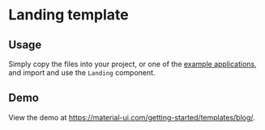 # Landing template

## Usage

Simply copy the files into your project, or one of the [example applications](https://github.com/mui-org/material-ui/tree/next/examples), and import and use the `Landing` component.

## Demo

View the demo at https://material-ui.com/getting-started/templates/blog/.
